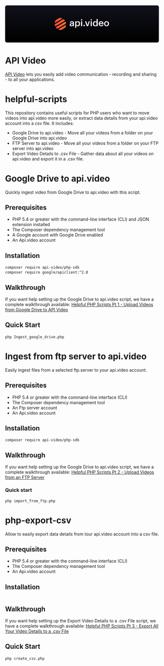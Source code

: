 ![](https://github.com/apivideo/API_OAS_file/blob/master/apivideo_banner.png)

# API Video 
[API Video](https://api.video/) lets you easily add video communication - recording and sharing - to all your applications.

# helpful-scripts
This repository contains useful scripts for PHP users who want to move videos into api.video more easily, or extract data details from your api.video account into a csv file. It includes:
* Google Drive to api.video - Move all your videos from a folder on your Google Drive into api.video
* FTP Server to api.video - Move all your videos from a folder on your FTP server into api.video
* Export Video Details to .csv File - Gather data about all your videos on api.video and export it in a .csv file.

# Google Drive to api.video 

Quickly ingest video from Google Drive to api.video with this script.

## Prerequisites

* PHP 5.4 or greater with the command-line interface (CLI) and JSON extension installed
* The Composer dependency management tool
* A Google account with Google Drive enabled
* An Api.video account

## Installation

```shell
composer require api-video/php-sdk
composer require google/apiclient:^2.0
```
## Walkthrough
If you want help setting up the Google Drive to api.video script, we have a complete walkthrough available:
[Helpful PHP Scripts Pt 1 - Upload Videos from Google Drive to API Video](https://api.video/blog/tutorials/helpful-php-scripts-upload-videos-from-google-drive-to-api-video)
 
## Quick Start

```shell
php Ingest_google_drive.php
```

# Ingest from ftp server to api.video 

Easily ingest files from a selected ftp.server to your api.video account. 

## Prerequisites

* PHP 5.4 or greater with the command-line interface (CLI)
* The Composer dependency management tool
* An Ftp server account
* An Api.video account

## Installation

```shell
composer require api-video/php-sdk
```

## Walkthrough
If you want help setting up the Google Drive to api.video script, we have a complete walkthrough available:
[Helpful PHP Scripts Pt 2 - Upload Videos from an FTP Server](https://api.video/blog/tutorials/helpful-php-scripts-pt-2-upload-videos-from-an-ftp-server)
 
### Quick start

```shell
php import_from_ftp.php
```

#  php-export-csv

Allow to easily export data details from tour api.video account into a csv file.

## Prerequisites

* PHP 5.4 or greater with the command-line interface (CLI)
* The Composer dependency management tool
* An Api.video account

## Installation

```composer require api-video/php-sdk
```
## Walkthrough
If you want help setting up the Export Video Details to a .csv File script, we have a complete walkthrough available:
[Helpful PHP Scripts Pt 3 - Export All Your Video Details to a .csv File](https://api.video/blog/tutorials/helpful-php-scripts-pt-3-export-all-your-video-details-to-a-csv/)

## Quick Start

```shell
php create_csv.php
```
